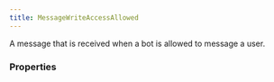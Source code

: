 ```yaml
---
title: MessageWriteAccessAllowed
---
```


A message that is received when a bot is allowed to message a user.

### Properties



